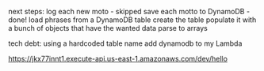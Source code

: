 next steps: 
log each new moto - skipped
save each motto to DynamoDB - done!
load phrases from a DynamoDB table
    create the table
    populate it with a bunch of objects that have the wanted data
    parse to arrays


tech debt:
using a hardcoded table name
add dynamodb to my Lambda



https://jkx77innt1.execute-api.us-east-1.amazonaws.com/dev/hello

